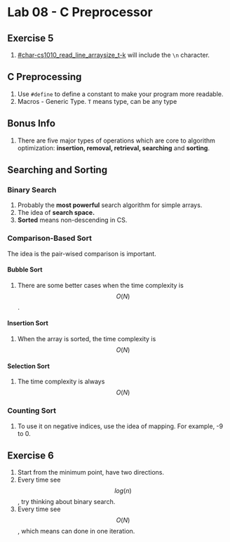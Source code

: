 # Lab 08 - C Preprocessor

## Exercise 5

1. [#char-cs1010\_read\_line\_arraysize\_t-k](../../past-year-exam/pe1-review/#char-cs1010\_read\_line\_arraysize\_t-k "mention") will include the `\n` character.

## C Preprocessing

1. Use `#define` to define a constant to make your program more readable.
2. Macros - Generic Type. `T` means type, can be any type

## Bonus Info

1. There are five major types of operations which are core to algorithm optimization: **insertion, removal, retrieval, searching** and **sorting**.

## Searching and Sorting

### Binary Search

1. Probably the **most powerful** search algorithm for simple arrays.
2. The idea of **search space.**
3. **Sorted** means non-descending in CS.

### Comparison-Based Sort

The idea is the pair-wised comparison is important.

#### Bubble Sort

1. There are some better cases when the time complexity is $$O(N)$$.

#### Insertion Sort

1. When the array is sorted, the time complexity is $$O(N)$$

#### Selection Sort

1. The time complexity is always $$O(N)$$

### Counting Sort

1. To use it on negative indices, use the idea of mapping. For example, -9 to 0.

## Exercise 6

1. Start from the minimum point, have two directions.
2. Every time see $$log(n)$$, try thinking about binary search.
3. Every time see $$O(N)$$, which means can done in one iteration.
